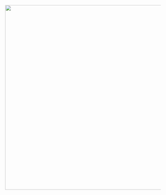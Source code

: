 <div id="header" align="center">
  <img src="https://media.giphy.com/media/FEEKrWxV5kCli5aV4W/giphy.gif" width="600"/>
</div>
